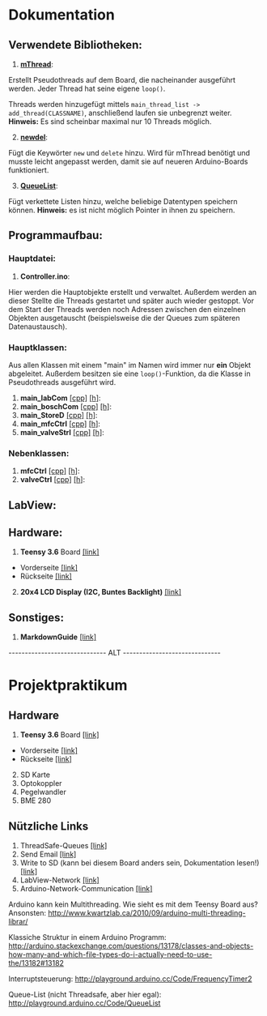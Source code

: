 # Dokumentation
## Verwendete Bibliotheken:
1. [**mThread**](http://www.kwartzlab.ca/2010/09/arduino-multi-threading-librar/): 

 Erstellt Pseudothreads auf dem Board, die nacheinander ausgeführt werden. Jeder Thread hat seine eigene ```loop()```.
 
 Threads werden hinzugefügt mittels ```main_thread_list -> add_thread(CLASSNAME)```, anschließend laufen sie unbegrenzt weiter. **Hinweis:** Es sind scheinbar maximal nur 10 Threads möglich.

2. [**newdel**](https://github.com/jlamothe/newdel):
 
 Fügt die Keywörter ```new``` und ```delete``` hinzu. Wird für mThread benötigt und musste leicht angepasst werden, damit sie auf neueren Arduino-Boards funktioniert.
 
3. [**QueueList**](http://playground.arduino.cc/Code/QueueList):
 
 Fügt verkettete Listen hinzu, welche beliebige Datentypen speichern können. **Hinweis:** es ist nicht möglich Pointer in ihnen zu speichern.

## Programmaufbau:
### Hauptdatei:
1. **Controller.ino**:

 Hier werden die Hauptobjekte erstellt und verwaltet. Außerdem werden an dieser Stellte die Threads gestartet und später auch wieder gestoppt. Vor dem Start der Threads werden noch Adressen zwischen den einzelnen Objekten ausgetauscht (beispielsweise die der Queues zum späteren Datenaustausch).

### Hauptklassen:
Aus allen Klassen mit einem "main" im Namen wird immer nur **ein** Objekt abgeleitet. Außerdem besitzen sie eine ```loop()```-Funktion, da die Klasse in Pseudothreads ausgeführt wird.

1. **main_labCom** [[cpp]]() [[h]]():
2. **main_boschCom** [[cpp]]() [[h]]():
3. **main_StoreD** [[cpp]]() [[h]]():
4. **main_mfcCtrl** [[cpp]]() [[h]]():
5. **main_valveStrl** [[cpp]]() [[h]]():

### Nebenklassen:
1. **mfcCtrl** [[cpp]]() [[h]]():
2. **valveCtrl** [[cpp]]() [[h]]():

## LabView:

## Hardware:
1. **Teensy 3.6** Board [[link]](http://www.pjrc.com/teensy/)
 * Vorderseite [[link]](http://www.pjrc.com/teensy/beta/card9a_rev1_print.pdf)
 * Rückseite [[link]](https://www.pjrc.com/teensy/card9b_rev1.pdf)
2. **20x4 LCD Display (I2C, Buntes Backlight)** [[link]](https://www.adafruit.com/product/499)

## Sonstiges:
1. **MarkdownGuide** [[link]](https://github.com/adam-p/markdown-here/wiki/Markdown-Cheatsheet)






------------------------------ ALT ------------------------------
 
# Projektpraktikum

## Hardware
1. **Teensy 3.6** Board [[link]](http://www.pjrc.com/teensy/)
  * Vorderseite [[link]](http://www.pjrc.com/teensy/beta/card9a_rev1_print.pdf)
  * Rückseite [[link]](https://www.pjrc.com/teensy/card9b_rev1.pdf)
2. SD Karte
3. Optokoppler
4. Pegelwandler
5. BME 280

## Nützliche Links
1. ThreadSafe-Queues [[link]](https://www.justsoftwaresolutions.co.uk/threading/implementing-a-thread-safe-queue-using-condition-variables.html)
2. Send Email [[link]](http://playground.arduino.cc/Code/Email)
3. Write to SD (kann bei diesem Board anders sein, Dokumentation lesen!) [[link]](https://www.arduino.cc/en/Tutorial/ReadWrite)
4. LabView-Network [[link]](http://www.ni.com/white-paper/2710/de/)
5. Arduino-Network-Communication [[link]](https://github.com/evothings/evothings-examples/blob/master/examples/arduino-led-onoff-tcp/arduinoethernet/arduinoethernet/arduinoethernet.ino)

Arduino kann kein Multithreading. Wie sieht es mit dem Teensy Board aus? Ansonsten: http://www.kwartzlab.ca/2010/09/arduino-multi-threading-librar/

Klassiche Struktur in einem Arduino Programm: http://arduino.stackexchange.com/questions/13178/classes-and-objects-how-many-and-which-file-types-do-i-actually-need-to-use-the/13182#13182

Interruptsteuerung: http://playground.arduino.cc/Code/FrequencyTimer2

Queue-List (nicht Threadsafe, aber hier egal): http://playground.arduino.cc/Code/QueueList
